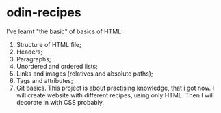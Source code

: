 # odin-recipes
I've learnt "the basic" of basics of HTML: 
1. Structure of HTML file;
2. Headers;
3. Paragraphs;
4. Unordered and ordered lists;
5. Links and images (relatives and absolute paths);
6. Tags and attributes;
7. Git basics.
This project is about practising knowledge, that i got now. I will create website with different 
recipes, using only HTML. Then I will decorate in with CSS probably. 